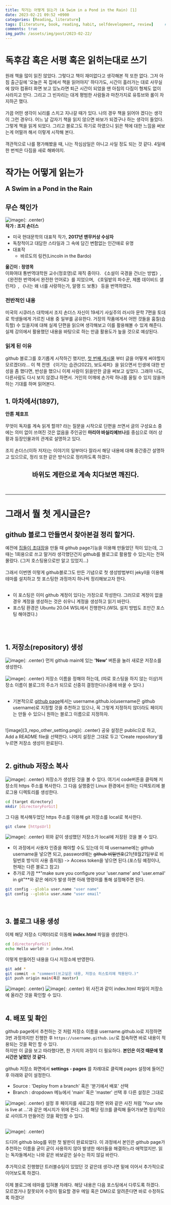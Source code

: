 ```yaml
---
title: 작가는 어떻게 읽는가 (A Swim in a Pond in the Rain) [1]
date: 2023-02-21 09:52 +0900
categories: [Reading, literature]
tags: [literature, book, reading, habit, selfdevelopment, review]     # TAG names should always be lowercase
comments: true
img_path: /assets/img/post/2023-02-22/
---
```


# 독후감 혹은 서평 혹은 읽히는대로 쓰기
원래 책을 많이 읽진 않았다. 그렇다고 책이 재미없다고 생각해본 적 또한 없다. 그저 아침 출근길에 '오늘은 꼭 집에서 책을 읽어야지' 하다가도, 시간이 흘러가는 대로 사무실에 앉아 컴퓨터 화면 보고 있노라면 퇴근 시간이 되었을 땐 아침의 다짐이 형체도 없이 사라지고 만다. 그리고 그 빈자리는 대게 평범한 사람들과 마찬가지로 유튜브와 롤이 차지하곤 했다. <br>
<br>
가끔 어떤 생각이 뇌리를 스치고 지나갈 때가 있다. 나의 경우 책을 읽어야 겠다는 생각이 그런 경우다. 어느 날 갑자기 책을 읽지 않으면 바보가 되겠구나 하는 생각이 들었다. 그렇게 책을 읽게 되었다. 그리고 블로그도 하기로 하였으니 읽은 책에 대한 느낌을 써보는게 어떨까 해서 이렇게 시작해 본다. <br>
<br>
객관적으로 나를 평가해봤을 때, 나는 작심삼일은 아니고 사일 정도 되는 것 같다. 4일에 한 번씩은 다짐을 새로 해봐야지.

# 작가는 어떻게 읽는가<br><p style="font-size:20px;">A Swim in a Pond in the Rain</p>
## 무슨 책인가
![image](1_book_cover.jpg){: .center}<br>
**작가 : 조지 손더스**<br>
* 미국 현대문학의 대표적 작가, **2017년 맨무커상 수상자**
* 독창적이고 대담한 스타일과 그 속에 담긴 변함없는 인간애로 유명
* 대표작
    * 바르도의 링컨(Lincoln in the Bardo)

**옮긴이 : 정영목**<br>
이화여대 통번역대학원 교수(정호영)로 재직 중이다. 《소설이 국경을 건너는 방법》, 《완전한 번역에서 완전한 언어로》를 지었으며, 《호밀밭의 파수꾼, 제롬 데이비드 샐린저》, 《나는 왜 너를 사랑하는가, 알랭 드 보통》 등을 번역하였다.

### 전반적인 내용
미국의 시큐러스 대학에서 조지 손더스 자신이 19세기 사실주의 러시아 문학 7편을 토대로 학생들에게 가르친 내용 중 일부를 공유한다. 거장의 작품에게서 어떤 것들을 훔칠(습득할) 수 있을지에 대해 실제 단편을 읽으며 생각해보고 이를 활용해볼 수 있게 해준다. 실제 강의에서 활용했던 내용을 바탕으로 하는 만큼 활용도가 높을 것으로 예상된다.

### 읽게 된 이유 
github 블로그를 호기롭게 시작하긴 했지만, [첫 번째 게시물](https://siy415.github.io/domybest/posts/gitblog-1/) 부터 글을 어떻게 써야할지 모르겠더라... 이 책 전엔 《이기는 습관(2022), 보도셰퍼》을 읽으면서 인생에 대한 반성을 좀 했다면, 반성을 했으니 이제 사람이 읽을만한 글을 써보고 싶었다. 그래야 나도, 다른사람도 다시 보지 않겠냐 하면서. 거인의 어깨에 손가락 하나쯤 올릴 수 있지 않을까 하는 기대를 하며 읽어본다.


## 1. 마차에서(1897), <p style="font-size:15px;">안톤 체호프</p>
무엇이 독자를 계속 읽게 할까? 라는 질문을 시작으로 단편을 쓰면서 글의 구성요소 중에는 의미 없이 쓰여진 것은 없음을 주인공인 **마리야 바실리예브나**를 중심으로 여러 상황과 등장인물과의 관계로 설명하고 있다.<br>
<br>
조지 손더스(이하 저자)는 이야기의 일부마다 잘라서 해당 내용에 대해 중간중간 설명하고 있으므로, 정리 또한 같은 방식으로 정리하도록 하겠다.


<center><h2><b>바위도 계란으로 계속 치다보면 깨진다.</b></h2></center>
<br>

---
# 그래서 뭘 첫 게시글은?

## github 블로그 만들면서 찾아본걸 정리 할거다.
예전에 [집들이 초대장](https://siy415.github.io/inviteyou/)을 만들 때 github page기능을 이용해 만들었던 적이 있는데, 그 때는 1회용으로 쓰고 말거라 생각했던건지 github를 블로그로 활용할 수 있는지는 전혀 몰랐다. (그저 호스팅용으로만 알고 있었지...)<br>
<br>
그래서 이번엔 이렇게 github블로그도 만든 기념으로 첫 생성방법부터 jekyll을 이용해 테마를 설치하고 첫 포스팅한 과정까지 하나씩 정리해보고자 한다. <br>
<br>
* 이 포스팅은 이미 github 계정이 있다는 가정으로 작성한다. 그러므로 계정이 없을 경우 계정을 생성하는 것은 쉬우니 계정을 생성하고 읽기 바란다.
* 포스팅 환경은 Ubuntu 20.04 WSL에서 진행한다.(WSL 설치 방법도 조만간 포스팅 해야겠다.)
<br>
<br>


## 1. 저장소(repository) 생성
![image](1_git_main.png){: .center}
먼저 github main에 있는 **'New'** 버튼을 눌러 새로운 저장소를 생성한다. <br>
<br>
![image](2_repo_name.png){: .center}
저장소 이름을 정해야 하는데, (따로 호스팅을 하지 않는 이상)저장소 이름이 블로그의 주소가 되므로 신중히 결정한다(나중에 바꿀 수 있다.)<br>
<br>

* 기본적으로 [github page](https://docs.github.com/ko/pages)에서는 username.github.io(username은 github username)로 지정할 것을 추천하고 있으나, 꼭 그렇게 지정하지 않더라도 페이지는 만들 수 있으니 원하는 블로그 이름으로 지정하자.<br>

<br>
![image](3_repo_other_setting.png){: .center}
공유 설정은 public으로 하고, Add a README file을 선택한다. 나머지 설정은 그대로 두고 'Create repository'를 누르면 저장소 생성이 완료된다.<br>
<br>

## 2. github 저장소 복사
![image](4_repo_main.png){: .center}
저장소가 생성된 것을 볼 수 있다. 여기서 code버튼을 클릭해 저장소의 https 주소를 복사한다. 그 다음 실행중인 Linux 환경에서 원하는 디렉토리에 블로그용 디렉토리를 생성한다.<br>

```bash
cd [target directory]
mkdir [directoryForGit]
```
그 다음 복사해두었던 https 주소를 이용해 git 저장소를 local로 복사한다.
```bash
git clone [httpsUrl]
```

![image](5_wsl_clone.png){: .center}
위와 같이 생성했던 저장소가 local에 저장된 것을 볼 수 있다.<br>

* 이 과정에서 사용자 인증을 해야할 수도 있는데 이 때 username에는 github username을 넣으면 되고, password에는 ~~github 비밀번호~~(21년8월21일부로 비밀번호 방식이 사용 중지됨) -> Access token을 넣으면 된다.(포스팅 예정이나, 현재는 다른 블로그 참고)<br>
* 추가로 가끔 **"make sure you configure your 'user.name' and 'user.email' in git"**와 같은 에러가 발생 하면 아래 명령어를 통해 설정해주면 된다.<br>


```bash
git config --globla user.name "user name"
git config --globla user.name "user email"
```
<br>

## 3. 블로그 내용 생성
이제 해당 저장소 디렉터리로 이동해 **index.html** 파일을 생성한다.
```bash
cd [directoryForGit]
echo Hello world! > index.html
```

이렇게 만들어진 내용을 다시 저장소에 반영한다.
```bash
git add *
git commit -m "comment(쓰고싶은 내용, 저장소 히스토리에 적용된다.)"
git push origin main(혹은 mastsr)
```
![image](6_push_index.png){: .center}
![image](7_main_pushed.png){: .center}
위 사진과 같이 index.html 파일이 저장소에 올라간 것을 확인할 수 있다.<br>
<br>

## 4. 배포 및 확인
github page에서 추천하는 것 처럼 저장소 이름을 username.github.io로 지정하면 3번 과정까지만 진행한 후 `https://username.github.io/`로 접속하면 바로 내용이 적용되는 것을 확인 할 수 있다.<br>
하지만 이 글을 보고 따라했다면, 한 가지의 과정이 더 필요하다. **본인은 이것 때문에 몇시간은 날렸던 것 같다.**<br>
<br>
github 저장소 화면에서 **settings - pages** 를 차례대로 클릭해 pages 설정에 들어간 후 아래와 같이 설정한다.<br>

* Source : 'Deploy from a branch' 혹은 '분기에서 배포' 선택
* Branch : dropdown 메뉴에서 'main' 혹은 'master' 선택 후 다른 설정은 그대로 

![image](8_page_setting.png){: .center}
설정 후 페이지를 새로고침 하면 위와 같은 사진 처럼 'Your site is live at ...'과 같은 메시지가 위에 뜬다. 그럼 해당 링크를 클릭해 들어가보면 정상적으로 사이트가 만들어진 것을 확인할 수 있다.<br>
<br>

![image](9_complete.png){: .center}

드디어 github blog를 위한 첫 발판이 완료되었다. 이 과정에서 본인은 github page가 추천하는 이름을 굳이 굳이 사용하지 않아 발생한 에러들을 해결하느라 애먹었지만. 읽는 독자들께서는 나와 같은 바보같은 실수는 하지 않길 바란다.<br>
<br>
추가적으로 진행했던 트러블슈팅이 있었던 것 같은데 생각나면 밑에 이어서 추가적으로 이어보도록 하겠다.<br>
<br>
이제 블로그에 테마를 입혀볼 차례다. 해당 내용은 다음 포스팅에서 다루도록 하겠다.<br>
모르겠거나 잘못되어 수정이 필요할 경우 메일 혹은 DM으로 알려준다면 바로 수정하도록 하겠다!